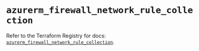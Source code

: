 # `azurerm_firewall_network_rule_collection`

Refer to the Terraform Registry for docs: [`azurerm_firewall_network_rule_collection`](https://registry.terraform.io/providers/hashicorp/azurerm/3.106.1/docs/resources/firewall_network_rule_collection).
